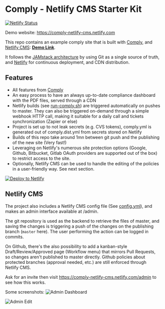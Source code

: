 # Comply - Netlify CMS Starter Kit

[![Netlify Status](https://api.netlify.com/api/v1/badges/5a78d4de-72e1-48b2-9aa9-66964f06f67e/deploy-status)](https://app.netlify.com/sites/comply-netlify-cms/deploys)

Demo website: https://comply-netlify-cms.netlify.com

This repo contains an example comply site that is built with [Comply](https://comply.strongdm.com), and [Netlify CMS](https://www.netlifycms.org): **[Demo Link](https://comply-netlify-cms.netlify.com)**.

It follows the [JAMstack architecture](https://jamstack.org) by using Git as a single source of truth, and [Netlify](https://www.netlify.com) for continuous deployment, and CDN distribution.

## Features

- All features from [Comply](https://comply.strongdm.com)
- An easy process to have an always up-to-date compliance dashboard with the PDF files, served through a CDN
- Netlify builds (see [run-comply.sh](run-comply.sh)) are triggered automatically on pushes to master. They can also be triggered on-demand through a simple webhook HTTP call, making it suitable for a daily call and tickets synchronization (Zapier or else)
- Project is set up to not leak secrets (e.g. CVS tokens), comply.yml is generated out of comply.dist.yml from secrets stored on Netlify
- Builds of this repo take around 1mn between git push and the publishing of the new site (Very fast!)
- Leveraging on Netlify's numerous site protection options (Google, Github, Bitbucket, Gitlab OAuth providers are supported out of the box) to restrict access to the site.
- Optionally, Netlify CMS can be used to handle the editing of the policies in a user-friendly way. See next section.

[![Deploy to Netlify](https://www.netlify.com/img/deploy/button.svg)](https://app.netlify.com/start/deploy?repository=https://github.com/ridem/comply-starter-netlify-cms&stack=cms)

## Netlify CMS
The project also includes a Netlify CMS config file (See [config.yml](static/admin/config.yml)), and makes an admin interface available at /admin.

The git repository is used as the backend to retrieve the files of master, and saving the changes is triggering a push of the changes on the publishing branch (`master` here). The user performing the action can be logged in commits.

On Github, there's the also possibility to add a kanban-style Draft/Review/Approved page (Workflow menu) that mirrors Pull Requests, so changes aren't published to master directly.
Github policies about protected branches (approval needed, etc.) are still enforced through Netlify CMS.

Ask for an invite then visit https://comply-netlify-cms.netlify.com/admin to see how this works.

Some screenshots:
![Admin Dashboard](.github/admin_dashboard.png?raw=true "Admin Dashboard")

![Admin Edit](.github/admin_edit.png?raw=true "Admin Edit")